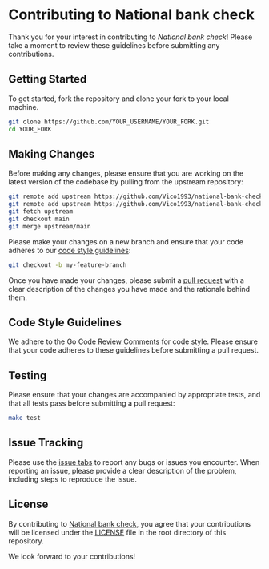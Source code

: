 # Contributing to National bank check

Thank you for your interest in contributing to _National bank check_! Please take a moment to review these guidelines before submitting any contributions.

## Getting Started

To get started, fork the repository and clone your fork to your local machine.

```sh
git clone https://github.com/YOUR_USERNAME/YOUR_FORK.git
cd YOUR_FORK
```

## Making Changes

Before making any changes, please ensure that you are working on the latest version of the codebase by pulling from the upstream repository:

```sh
git remote add upstream https://github.com/Vico1993/national-bank-check.git
git remote add upstream https://github.com/Vico1993/national-bank-check.git
git fetch upstream
git checkout main
git merge upstream/main
```

Please make your changes on a new branch and ensure that your code adheres to our [code style guidelines](#code-style-guidelines):

```sh
git checkout -b my-feature-branch
```

Once you have made your changes, please submit a [pull request](https://github.com/Vico1993/national-bank-check/pulls) with a clear description of the changes you have made and the rationale behind them.

## Code Style Guidelines

We adhere to the Go [Code Review Comments](https://github.com/golang/go/wiki/CodeReviewComments) for code style. Please ensure that your code adheres to these guidelines before submitting a pull request.

## Testing

Please ensure that your changes are accompanied by appropriate tests, and that all tests pass before submitting a pull request:

```sh
make test
```

## Issue Tracking

Please use the [issue tabs](https://github.com/Vico1993/national-bank-check/issues) to report any bugs or issues you encounter. When reporting an issue, please provide a clear description of the problem, including steps to reproduce the issue.

## License

By contributing to [National bank check](https://github.com/Vico1993/national-bank-check), you agree that your contributions will be licensed under the [LICENSE](https://github.com/Vico1993/national-bank-check/blob/main/LICENSE) file in the root directory of this repository.

We look forward to your contributions!
